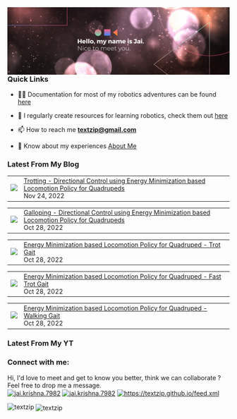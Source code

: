 <img align="right" alt="GIF" src="banner_new.png" width="1491" />       

<!--<h2 align="center">Perception is Deception</h1>-->
<!--<h2 align="center">Robotics | Electronics | Desgin</h3> -->



### Quick Links

- 👨‍💻 Documentation for most of my robotics adventures can be found [here](https://textzip.github.io/projects/)

- 📝 I regularly create resources for learning robotics, check them out [here](https://textzip.github.io/resources/)

- 📫 How to reach me **textzip@gmail.com**

- 📄 Know about my experiences [About Me](https://textzip.github.io/about/)

### Latest From My Blog
<!-- BLOG-POST-LIST:START --><table><tr><td><a href="https://www.youtube.com/watch?v=H85NNuzPzLM"><img width="140px" src="https://i.ytimg.com/vi/H85NNuzPzLM/mqdefault.jpg"></a></td>
<td><a href="https://www.youtube.com/watch?v=H85NNuzPzLM">Trotting - Directional Control using Energy Minimization based Locomotion Policy for Quadrupeds</a><br/>Nov 24, 2022</td></tr></table>
<table><tr><td><a href="https://www.youtube.com/watch?v=M02tf4fWIHI"><img width="140px" src="https://i.ytimg.com/vi/M02tf4fWIHI/mqdefault.jpg"></a></td>
<td><a href="https://www.youtube.com/watch?v=M02tf4fWIHI">Galloping - Directional Control using Energy Minimization based Locomotion Policy for Quadrupeds</a><br/>Oct 28, 2022</td></tr></table>
<table><tr><td><a href="https://www.youtube.com/watch?v=590fHeeqymI"><img width="140px" src="https://i.ytimg.com/vi/590fHeeqymI/mqdefault.jpg"></a></td>
<td><a href="https://www.youtube.com/watch?v=590fHeeqymI">Energy Minimization based Locomotion Policy for Quadruped - Trot Gait</a><br/>Oct 28, 2022</td></tr></table>
<table><tr><td><a href="https://www.youtube.com/watch?v=hgjm5DERYGM"><img width="140px" src="https://i.ytimg.com/vi/hgjm5DERYGM/mqdefault.jpg"></a></td>
<td><a href="https://www.youtube.com/watch?v=hgjm5DERYGM">Energy Minimization based Locomotion Policy for Quadruped - Fast Trot Gait</a><br/>Oct 28, 2022</td></tr></table>
<table><tr><td><a href="https://www.youtube.com/watch?v=55T5ESUYwDY"><img width="140px" src="https://i.ytimg.com/vi/55T5ESUYwDY/mqdefault.jpg"></a></td>
<td><a href="https://www.youtube.com/watch?v=55T5ESUYwDY">Energy Minimization based Locomotion Policy for Quadruped - Walking Gait</a><br/>Oct 28, 2022</td></tr></table>
<!-- BLOG-POST-LIST:END -->

### Latest From My YT
<!-- YOUTUBE:START -->
<!-- YOUTUBE:END -->

<h3 align="left">Connect with me:</h3>
<p align="left">
  Hi, I'd love to meet and get to know you better, think we can collaborate ? Feel free to drop me a message. <br>
<a href="mailto:textzip@gmail.com" target="blank"><img align="center" src="https://cdn.worldvectorlogo.com/logos/official-gmail-icon-2020-.svg" alt="jai.krishna.7982" height="30" width="40" /></a>
<a href="https://facebook.com/jai.krishna.7982/" target="blank"><img align="center" src="https://cdn.worldvectorlogo.com/logos/facebook-4.svg" alt="jai.krishna.7982" height="30" width="40" /></a>
<a href="https://www.linkedin.com/in/jai-krishna-9b0663170/" target="blank"><img align="center" src="https://cdn.worldvectorlogo.com/logos/linkedin-icon-2.svg" alt="https://textzip.github.io/feed.xml" height="30" width="40" /></a>
</p>


<p><img align="left" src="https://github-readme-repo-859lakatt-textzip.vercel.app/api/top-langs?username=textzip&show_icons=true&theme=dark&locale=en&layout=compact" alt="textzip" /></p>

<p>&nbsp;<img align="center" src="https://github-readme-repo-859lakatt-textzip.vercel.app/api?username=textzip&show_icons=true&theme=dark&locale=en" alt="textzip" /></p>
